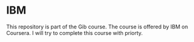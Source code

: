# IBM
This repository is part of the Gib course. The course is offered by IBM on Coursera.
I will try to complete this course with priorty.
